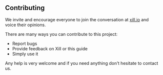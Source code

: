 ## Contributing

We invite and encourage everyone to join the conversation at [xill.io](http://xill.io)
and voice their opinions. 

There are many ways you can contribute to this project:

* Report bugs
* Provide feedback on Xill or this guide
* Simply use it

Any help is very welcome and if you need anything don't hesitate to
contact us.
